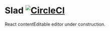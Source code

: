 # Slad [![CircleCI](https://circleci.com/gh/steida/evolu.svg?style=svg)](https://circleci.com/gh/steida/evolu)

React contentEditable editor under construction.
